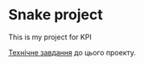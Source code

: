 # Snake project
This is my project for KPI

[Технічне завдання](https://docs.google.com/document/d/13aWGRT_oV5QUbVQO3k-jN1r5sIcDbQNnJXGdgYq9ggk/edit?usp=sharing) до цього проекту.
